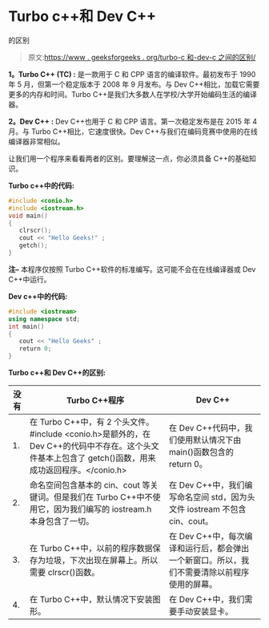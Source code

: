 # Turbo c++和 Dev C++

的区别

> 原文:[https://www . geeksforgeeks . org/turbo-c 和-dev-c 之间的区别/](https://www.geeksforgeeks.org/difference-between-turbo-c-and-dev-c/)

**1。Turbo C++ (TC) :**
是一款用于 C 和 CPP 语言的编译软件。最初发布于 1990 年 5 月，但第一个稳定版本于 2008 年 9 月发布。与 Dev C++相比，加载它需要更多的内存和时间。Turbo C++是我们大多数人在学校/大学开始编码生活的编译器。

**2。Dev C++ :**
Dev C++也用于 C 和 CPP 语言。第一次稳定发布是在 2015 年 4 月。与 Turbo C++相比，它速度很快。Dev C++与我们在编码竞赛中使用的在线编译器非常相似。

让我们用一个程序来看看两者的区别。要理解这一点，你必须具备 C++的基础知识。

**Turbo c++中的代码:**

```cpp
#include <conio.h>
#include <iostream.h>
void main()
{
   clrscr();
   cout << "Hello Geeks!" ; 
   getch(); 
}
```

**注–**
本程序仅按照 Turbo C++软件的标准编写。这可能不会在在线编译器或 Dev C++中运行。

**Dev c++中的代码:**

```cpp
#include <iostream>
using namespace std;
int main()
{
   cout << "Hello Geeks" ; 
   return 0; 
} 
```

**Turbo c++和 Dev C++的区别:**

<center>

| 没有 | Turbo C++程序 | Dev C++ |
| --- | --- | --- |
| 1. | 在 Turbo C++中，有 2 个头文件。#include <conio.h>是额外的，在 Dev C++的代码中不存在。这个头文件基本上包含了 getch()函数，用来成功返回程序。</conio.h> | 在 Dev C++代码中，我们使用默认情况下由 main()函数包含的 return 0。 |
| 2. | 命名空间包含基本的 cin、cout 等关键词。但是我们在 Turbo C++中不使用它，因为我们编写的 iostream.h 本身包含了一切。 | 在 Dev C++中，我们编写命名空间 std，因为头文件 iostream 不包含 cin、cout。 |
| 3. | 在 Turbo C++中，以前的程序数据保存为垃圾，下次出现在屏幕上。所以需要 clrscr()函数。 | 在 Dev C++中，每次编译和运行后，都会弹出一个新窗口。所以，我们不需要清除以前程序使用的屏幕。 |
| 4. | 在 Turbo C++中，默认情况下安装图形。 | 在 Dev C++中，我们需要手动安装显卡。 |

</center>
